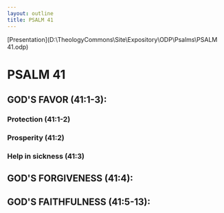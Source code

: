 ```yaml
---
layout: outline
title: PSALM 41
---
```

[Presentation](D:\TheologyCommons\Site\Expository\ODP\Psalms\PSALM 41.odp)
# PSALM 41 
## GOD\'S FAVOR (41:1-3): 
###  Protection (41:1-2) 
###  Prosperity (41:2) 
###  Help in sickness (41:3) 
## GOD\'S FORGIVENESS (41:4): 
## GOD\'S FAITHFULNESS (41:5-13): 
